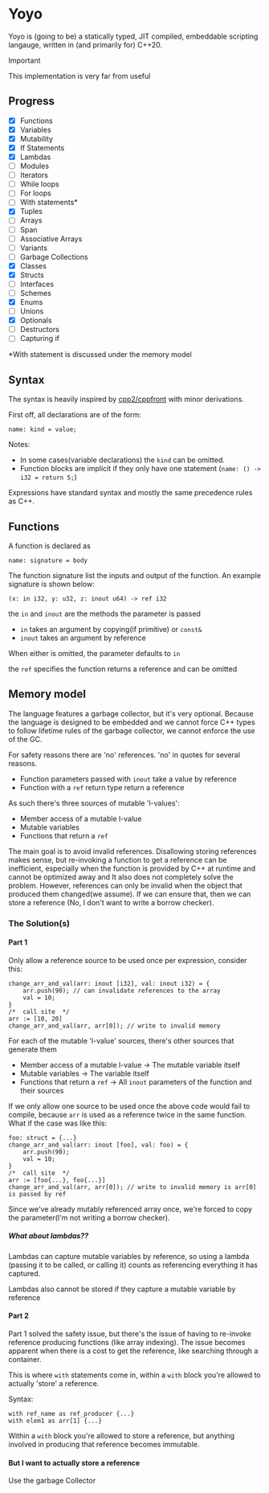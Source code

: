 # Yoyo

Yoyo is (going to be) a statically typed, JIT compiled, embeddable scripting
langauge, written in (and primarily for) C++20.

> [!IMPORTANT]
> This implementation is very far from useful

## Progress

- [x] Functions
- [x] Variables
- [x] Mutability
- [x] If Statements
- [x] Lambdas
- [ ] Modules
- [ ] Iterators
- [ ] While loops
- [ ] For loops
- [ ] With statements*
- [x] Tuples
- [ ] Arrays
- [ ] Span
- [ ] Associative Arrays
- [ ] Variants
- [ ] Garbage Collections
- [x] Classes
- [x] Structs
- [ ] Interfaces
- [ ] Schemes
- [x] Enums
- [ ] Unions
- [x] Optionals
- [ ] Destructors
- [ ] Capturing if

*With statement is discussed under the memory model

## Syntax

The syntax is heavily inspired by [cpp2/cppfront](https://github.com/hsutter/cppfront)
with minor derivations.

First off, all declarations are of the form:
```
name: kind = value;
```
Notes:
- In some cases(variable declarations) the `kind` can be omitted.
- Function blocks are implicit if they only have one statement 
(`name: () -> i32 = return 5;`)

Expressions have standard syntax and mostly the same precedence rules as C++.

## Functions

A function is declared as
```
name: signature = body
```
The function signature list the inputs and output of the function.
An example signature is shown below:
```
(x: in i32, y: u32, z: inout u64) -> ref i32
```
the `in` and `inout` are the methods the parameter is passed
- `in` takes an argument by copying(if primitive) or `const&`
- `inout` takes an argument by reference

When either is omitted, the parameter defaults to `in`

the `ref` specifies the function returns a reference and can be omitted
## Memory model

The language features a garbage collector, but it's very optional. Because
the language is designed to be embedded and we cannot force C++ types to
follow lifetime rules of the garbage collector, we cannot enforce the use of the
GC.

For safety reasons there are 'no' references. 'no' in quotes for several reasons.
- Function parameters passed with `inout` take a value by reference
- Function with a `ref` return type return a reference

As such there's three sources of mutable 'l-values':
- Member access of a mutable l-value
- Mutable variables
- Functions that return a `ref`

The main goal is to avoid invalid references. Disallowing storing references
makes sense, but re-invoking a function to get a reference can be inefficient,
especially when the function is provided by C++ at runtime and cannot be optimized
away and It also does not completely solve the problem. However, references can only be 
invalid when the object that produced them changed(we assume). If we can ensure that, 
then we can store a reference (No, I don't want to write a borrow checker).

### The Solution(s)

#### Part 1
Only allow a reference source to be used once per expression, consider this:
```
change_arr_and_val(arr: inout [i32], val: inout i32) = {
    arr.push(90); // can invalidate references to the array
    val = 10; 
}
/*  call site  */
arr := [10, 20]
change_arr_and_val(arr, arr[0]); // write to invalid memory
```
For each of the mutable 'l-value' sources, there's other sources that generate them
- Member access of a mutable l-value -> The mutable variable itself
- Mutable variables -> The variable itself
- Functions that return a `ref` -> All `inout` parameters of the function
and their sources

If we only allow one source to be used once the above code would fail to compile,
because `arr` is used as a reference twice in the same function. What if the case
was like this:
```
foo: struct = {...}
change_arr_and_val(arr: inout [foo], val: foo) = {
    arr.push(90);
    val = 10; 
}
/*  call site  */
arr := [foo{...}, foo{...}]
change_arr_and_val(arr, arr[0]); // write to invalid memory is arr[0] is passed by ref
```
Since we've already mutably referenced array once, we're forced to copy
the parameter(I'm not writing a borrow checker).

##### What about lambdas??

Lambdas can capture mutable variables by reference, so using a lambda
(passing it to be called, or calling it) counts as referencing everything it
has captured.

Lambdas also cannot be stored if they capture a mutable variable by reference

#### Part 2

Part 1 solved the safety issue, but there's the issue of having to re-invoke
reference producing functions (like array indexing). The issue becomes apparent
when there is a cost to get the reference, like searching through a container.

This is where `with` statements come in, within a `with` block you're allowed to
actually 'store' a reference.

Syntax:
```
with ref_name as ref_producer {...}
with elem1 as arr[1] {...}
```

Within a `with` block you're allowed to store a reference, but anything involved
in producing that reference becomes immutable.

#### But I want to actually store a reference

Use the garbage Collector


